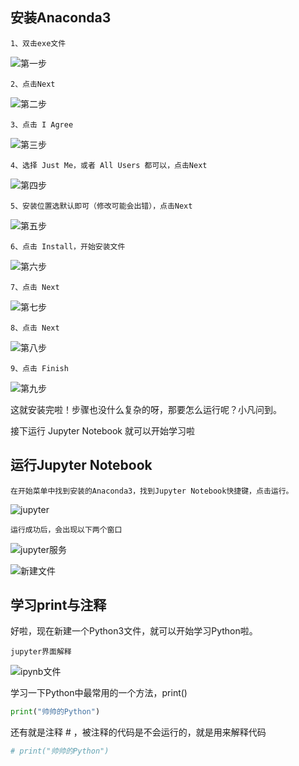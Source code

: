 ## 安装Anaconda3

```
1、双击exe文件
```

![第一步](./images/安装图片/第一步.png)

```
2、点击Next
```

![第二步](./images/安装图片/第二步.png)

```
3、点击 I Agree
```

![第三步](./images/安装图片/第三步.png)

```
4、选择 Just Me，或者 All Users 都可以，点击Next
```

![第四步](./images/安装图片/第四步.png)

```
5、安装位置选默认即可（修改可能会出错），点击Next
```

![第五步](./images/安装图片/第五步.png)

```
6、点击 Install，开始安装文件
```

![第六步](./images/安装图片/第六步.png)

```
7、点击 Next
```

![第七步](./images/安装图片/第七步.png)

```
8、点击 Next
```

![第八步](./images/安装图片/第八步.png)

```
9、点击 Finish
```

![第九步](./images/安装图片/第九步.png)

这就安装完啦！步骤也没什么复杂的呀，那要怎么运行呢？小凡问到。

接下运行 Jupyter Notebook 就可以开始学习啦

## 运行Jupyter Notebook

```
在开始菜单中找到安装的Anaconda3，找到Jupyter Notebook快捷键，点击运行。
```

![jupyter](./images/安装图片/运行jupyter_notebook.png)

```
运行成功后，会出现以下两个窗口
```

![jupyter服务](./images/安装图片/jupyter服务.png)

![新建文件](./images/安装图片/新建文件.png)

## 学习print与注释

好啦，现在新建一个Python3文件，就可以开始学习Python啦。

```
jupyter界面解释
```

![ipynb文件](./images/安装图片/ipynb文件.png)

学习一下Python中最常用的一个方法，print()

```Python
print("帅帅的Python")
```

还有就是注释 # ，被注释的代码是不会运行的，就是用来解释代码

```Python
# print("帅帅的Python")
```

